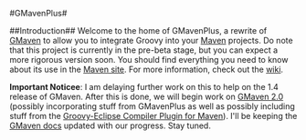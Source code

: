 #GMavenPlus#

##Introduction##
Welcome to the home of GMavenPlus, a rewrite of [GMaven](http://docs.codehaus.org/display/GMAVEN/Home) to allow you to integrate Groovy into your [Maven](http://maven.apache.org/) projects.
Do note that this project is currently in the pre-beta stage, but you can expect a more rigorous version soon.
You should find everything you need to know about its use in the [Maven site](http://keeganwitt.github.com/GMavenPlus/index.html).
For more information, check out the [wiki](http://github.com/keeganwitt/GMavenPlus/wiki).

<b>Important Noticee</b>: I am delaying further work on this to help on the 1.4 release of GMaven.  After this is done, we will begin work on [GMaven 2.0](http://docs.codehaus.org/display/GMAVEN/GMaven+2.0+Release) (possibly incorporating stuff from GMavenPlus as well as possibly including stuff from the [Groovy-Eclipse Compiler Plugin for Maven](http://groovy.codehaus.org/Groovy-Eclipse+compiler+plugin+for+Maven)).  I'll be keeping the [GMaven docs](http://docs.codehaus.org/display/GMAVEN/Home) updated with our progress.  Stay tuned.
